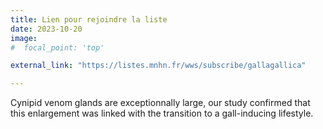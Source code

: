 ```yaml
---
title: Lien pour rejoindre la liste
date: 2023-10-20
image:
#  focal_point: 'top'

external_link: "https://listes.mnhn.fr/wws/subscribe/gallagallica"

---
```


Cynipid venom glands are exceptionnally large, our study confirmed that this enlargement was linked with the transition to a gall-inducing lifestyle.

<!--more-->

